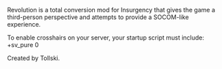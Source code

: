 Revolution is a total conversion mod for Insurgency that gives the game a third-person perspective and attempts to provide a SOCOM-like experience.

To enable crosshairs on your server, your startup script must include: +sv_pure 0

Created by Tollski.
